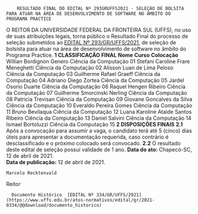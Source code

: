         RESULTADO FINAL DO EDITAL Nº 293GRUFFS2021 - SELEÇÃO DE BOLSITA PARA ATUAR NA ÁREA DE DESENVOLVIMENTO DE SOFTWARE NO ÂMBITO DO PROGRAMA PRACTICE  

 O REITOR DA UNIVERSIDADE FEDERAL DA FRONTEIRA SUL (UFFS), no uso de suas atribuições legais, torna público o Resultado Final do processo de seleção submetidos ao [EDITAL Nº 293/GR/UFFS/2021](https://www.uffs.edu.br/atos-normativos/edital/gr/2021-0293), de seleção de bolsista para atuar na área de desenvolvimento de software no âmbito do Programa Practice.     **1 CLASSIFICAÇÃO FINAL**      **Nome**     **Curso**     **Colocação**      Willian Bordignon Genero   Ciência da Computação   01     Stefani Caroline Frare Meneghetti   Ciência da Computação   02     Alisson Luan de Lima Peloso   Ciência da Computação   03     Guilherme Rafael Graeff   Ciência da Computação   04     Adriano Diego Zortea   Ciência da Computação   05     Jardel Osorio Duarte   Ciência da Computação   06     Raquel Hengen Ribeiro   Ciência da Computação   07     Guilherme Smorcinski Nerling   Ciência da Computação   08     Patricia Trevisan   Ciência da Computação   09     Giovane Goncalves da Silva   Ciência da Computação   10     Everaldo Pereira Gomes   Ciência da Computação   11     Bruno Bevilaqua   Ciência da Computação   12     Luana Karoline Ataide Santos Ribeiro   Ciência da Computação   13     Daniel Salvini   Ciência da Computação   14     Ismael Bortoluzzi   Ciência da Computação   15        **2 DISPOSIÇÕES FINAIS**   **2.1**  Após a convocação para assumir a vaga, o candidato terá até 5 (cinco) dias úteis para apresentar a documentação requerida, caso contrário é desclassificado e o próximo colocado será convocado.  **2.2**  O resultado deste edital de seleção possui validade de 1 ano.      **Data do ato:** Chapecó-SC, 12 de abril de 2021.   
 **Data de publicação:**  12 de abril de 2021. 

    Marcelo Recktenvald   
 Reitor 

      Documento Histórico  [EDITAL Nº 334/GR/UFFS/2021](https://www.uffs.edu.br/atos-normativos/edital/gr/2021-0334/@@download/documento_historico)     
      